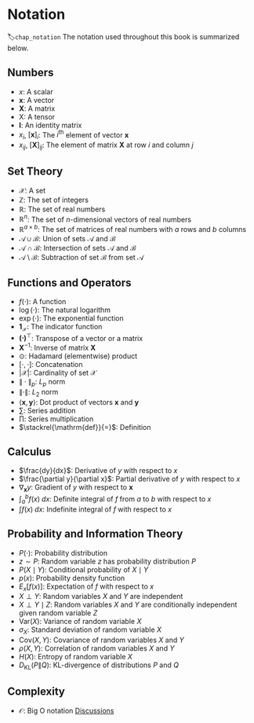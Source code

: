 # Notation
:label:`chap_notation`
The notation used throughout this book is summarized below.
## Numbers
* $x$: A scalar
* $\mathbf{x}$: A vector
* $\mathbf{X}$: A matrix
* $\mathsf{X}$: A tensor
* $\mathbf{I}$: An identity matrix
* $x_i$, $[\mathbf{x}]_i$: The $i^\mathrm{th}$ element of vector $\mathbf{x}$
* $x_{ij}$, $[\mathbf{X}]_{ij}$: The element of matrix $\mathbf{X}$ at row $i$ and column $j$
## Set Theory
* $\mathcal{X}$: A set
* $\mathbb{Z}$: The set of integers
* $\mathbb{R}$: The set of real numbers
* $\mathbb{R}^n$: The set of $n$-dimensional vectors of real numbers
* $\mathbb{R}^{a\times b}$: The set of matrices of real numbers with $a$ rows and $b$ columns
* $\mathcal{A}\cup\mathcal{B}$: Union of sets $\mathcal{A}$ and $\mathcal{B}$
* $\mathcal{A}\cap\mathcal{B}$: Intersection of sets $\mathcal{A}$ and $\mathcal{B}$
* $\mathcal{A}\setminus\mathcal{B}$: Subtraction of set $\mathcal{B}$ from set $\mathcal{A}$
## Functions and Operators
* $f(\cdot)$: A function
* $\log(\cdot)$: The natural logarithm
* $\exp(\cdot)$: The exponential function
* $\mathbf{1}_\mathcal{X}$: The indicator function
* $\mathbf{(\cdot)}^\top$: Transpose of a vector or a matrix
* $\mathbf{X}^{-1}$: Inverse of matrix $\mathbf{X}$
* $\odot$: Hadamard (elementwise) product
* $[\cdot, \cdot]$: Concatenation
* $\lvert \mathcal{X} \rvert$: Cardinality of set $\mathcal{X}$
* $\|\cdot\|_p$: $L_p$ norm
* $\|\cdot\|$: $L_2$ norm
* $\langle \mathbf{x}, \mathbf{y} \rangle$: Dot product of vectors $\mathbf{x}$ and $\mathbf{y}$
* $\sum$: Series addition
* $\prod$: Series multiplication
* $\stackrel{\mathrm{def}}{=}$: Definition
## Calculus
* $\frac{dy}{dx}$: Derivative of $y$ with respect to $x$
* $\frac{\partial y}{\partial x}$: Partial derivative of $y$ with respect to $x$
* $\nabla_{\mathbf{x}} y$: Gradient of $y$ with respect to $\mathbf{x}$
* $\int_a^b f(x) \;dx$: Definite integral of $f$ from $a$ to $b$ with respect to $x$
* $\int f(x) \;dx$: Indefinite integral of $f$ with respect to $x$
## Probability and Information Theory
* $P(\cdot)$: Probability distribution
* $z \sim P$: Random variable $z$ has probability distribution $P$
* $P(X \mid Y)$: Conditional probability of $X \mid Y$
* $p(x)$: Probability density function
* ${E}_{x} [f(x)]$: Expectation of $f$ with respect to $x$
* $X \perp Y$: Random variables $X$ and $Y$ are independent
* $X \perp Y \mid Z$: Random variables  $X$  and  $Y$  are conditionally independent given random variable $Z$
* $\mathrm{Var}(X)$: Variance of random variable $X$
* $\sigma_X$: Standard deviation of random variable $X$
* $\mathrm{Cov}(X, Y)$: Covariance of random variables $X$ and $Y$
* $\rho(X, Y)$: Correlation of random variables $X$ and $Y$
* $H(X)$: Entropy of random variable $X$
* $D_{\mathrm{KL}}(P\|Q)$: KL-divergence of distributions $P$ and $Q$
## Complexity
* $\mathcal{O}$: Big O notation
[Discussions](https://discuss.d2l.ai/t/25)